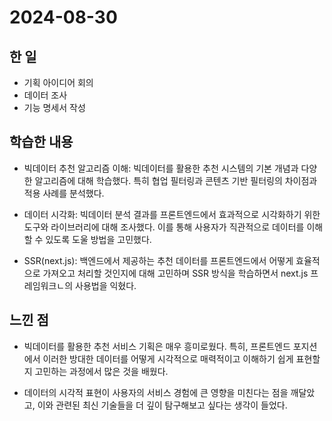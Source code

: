 # 2024-08-30

## 한 일

- 기획 아이디어 회의
- 데이터 조사
- 기능 명세서 작성

## 학습한 내용

- 빅데이터 추천 알고리즘 이해: 빅데이터를 활용한 추천 시스템의 기본 개념과 다양한 알고리즘에 대해 학습했다. 특히 협업 필터링과 콘텐츠 기반 필터링의 차이점과 적용 사례를 분석했다.

- 데이터 시각화: 빅데이터 분석 결과를 프론트엔드에서 효과적으로 시각화하기 위한 도구와 라이브러리에 대해 조사했다. 이를 통해 사용자가 직관적으로 데이터를 이해할 수 있도록 도울 방법을 고민했다.

- SSR(next.js): 백엔드에서 제공하는 추천 데이터를 프론트엔드에서 어떻게 효율적으로 가져오고 처리할 것인지에 대해 고민하며 SSR 방식을 학습하면서 next.js 프레임워크ㄴ의 사용법을 익혔다.

## 느낀 점

- 빅데이터를 활용한 추천 서비스 기획은 매우 흥미로웠다. 특히, 프론트엔드 포지션에서 이러한 방대한 데이터를 어떻게 시각적으로 매력적이고 이해하기 쉽게 표현할지 고민하는 과정에서 많은 것을 배웠다.

- 데이터의 시각적 표현이 사용자의 서비스 경험에 큰 영향을 미친다는 점을 깨달았고, 이와 관련된 최신 기술들을 더 깊이 탐구해보고 싶다는 생각이 들었다.
